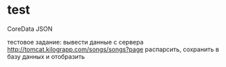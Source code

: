# test
CoreData
JSON

тестовое задание:
вывести данные с сервера http://tomcat.kilograpp.com/songs/songs?page
распарсить, сохранить в базу данных и отобразить
